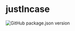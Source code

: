 # justIncase

![GitHub package.json version](https://img.shields.io/github/package-json/v/soggybag/justincase.svg)
